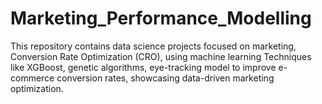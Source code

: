 # Marketing_Performance_Modelling
This repository contains data science projects focused on marketing, Conversion Rate Optimization (CRO), using machine learning Techniques like XGBoost, genetic algorithms, eye-tracking model to improve e-commerce conversion rates, showcasing data-driven marketing optimization.
